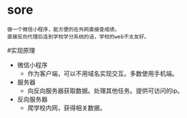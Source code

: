# sore
    做一个微信小程序，能方便的在外网直接查成绩。
    直接反向代理后连到学校学分系统的话，学校的web不太友好。

#实现原理
+ 微信小程序
    + 作为客户端，可以不用域名实现交互。多数使用手机端。
+ 服务器
    + 向反向服务器获取数据。处理其他任务。提供可访问的ip。
+ 反向服务器
    + 爬学校内网，获得相关数据。
